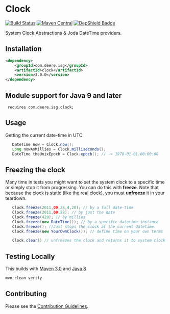 Clock
=====
[![Build Status](https://travis-ci.org/JohnDeere/clock.svg?branch=master)](https://travis-ci.org/JohnDeere/clock)
[![Maven Central](https://maven-badges.herokuapp.com/maven-central/com.deere.isg/clock/badge.svg)](https://maven-badges.herokuapp.com/maven-central/com.deere.isg/clock)
[![DepShield Badge](https://depshield.sonatype.org/badges/JohnDeere/clock/depshield.svg)](https://depshield.github.io)


System Clock Abstractions &amp; Joda DateTime providers.

## Installation
```xml
<dependency>
    <groupId>com.deere.isg</groupId>
    <artifactId>clock</artifactId>
    <version>3.0.0</version>
</dependency>
```

## Module support for Java 9 and later
```
 requires com.deere.isg.clock;
```

## Usage
Getting the current date-time in UTC
```java
   DateTime now = Clock.now();
   Long nowAsMillies = Clock.milliseconds();
   DateTime theUnixEpoch = Clock.epoch(); // -> 1970-01-01:00:00:00
```

## Freezing the clock
  Many time in tests you might want to set the system clock to a specific time or simply stop it from progressing.
  You can do this with __freeze__. Note that because the clock is static (like the real clock), you must __unfreeze__ it
  in your teardown.

```java
   Clock.freeze(2011,09,28,4,20); // by a full date-time
   Clock.freeze(2011,09,28); // by just the date
   Clock.freeze(420); // by millies
   Clock.freeze(new DateTime()); // by a specific datetime instance
   Clock.freeze(); //Just stops the clock at the current datetime.
   Clock.freeze(new YourOwnClock()); // define time on your own terms

   Clock.clear() // unfreezes the clock and returns it to system clock progression.
```

## Testing Locally
This builds with [Maven 3.0](https://maven.apache.org/docs/3.0/release-notes.html) 
and [Java 8](http://openjdk.java.net/install/)

```bash
mvn clean verify
```

## Contributing
Please see the [Contribution Guidelines](./.github/CONTRIBUTING.md).

